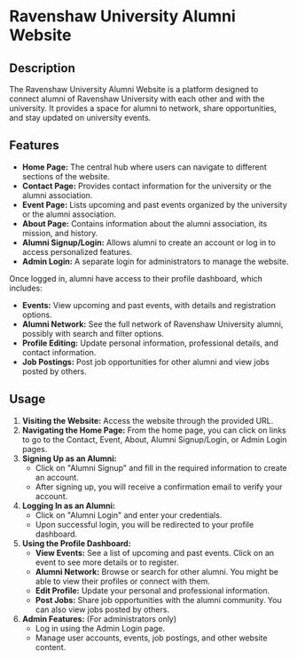 # Ravenshaw University Alumni Website

## Description
The Ravenshaw University Alumni Website is a platform designed to connect alumni of Ravenshaw University with each other and with the university. It provides a space for alumni to network, share opportunities, and stay updated on university events.

## Features
- **Home Page:** The central hub where users can navigate to different sections of the website.
- **Contact Page:** Provides contact information for the university or the alumni association.
- **Event Page:** Lists upcoming and past events organized by the university or the alumni association.
- **About Page:** Contains information about the alumni association, its mission, and history.
- **Alumni Signup/Login:** Allows alumni to create an account or log in to access personalized features.
- **Admin Login:** A separate login for administrators to manage the website.

Once logged in, alumni have access to their profile dashboard, which includes:
- **Events:** View upcoming and past events, with details and registration options.
- **Alumni Network:** See the full network of Ravenshaw University alumni, possibly with search and filter options.
- **Profile Editing:** Update personal information, professional details, and contact information.
- **Job Postings:** Post job opportunities for other alumni and view jobs posted by others.

## Usage
1. **Visiting the Website:** Access the website through the provided URL.
2. **Navigating the Home Page:** From the home page, you can click on links to go to the Contact, Event, About, Alumni Signup/Login, or Admin Login pages.
3. **Signing Up as an Alumni:**
   - Click on "Alumni Signup" and fill in the required information to create an account.
   - After signing up, you will receive a confirmation email to verify your account.
4. **Logging In as an Alumni:**
   - Click on "Alumni Login" and enter your credentials.
   - Upon successful login, you will be redirected to your profile dashboard.
5. **Using the Profile Dashboard:**
   - **View Events:** See a list of upcoming and past events. Click on an event to see more details or to register.
   - **Alumni Network:** Browse or search for other alumni. You might be able to view their profiles or connect with them.
   - **Edit Profile:** Update your personal and professional information.
   - **Post Jobs:** Share job opportunities with the alumni community. You can also view jobs posted by others.
6. **Admin Features:** (For administrators only)
   - Log in using the Admin Login page.
   - Manage user accounts, events, job postings, and other website content.
